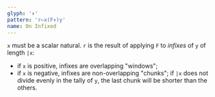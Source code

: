 ```yaml
---
glyph: '↟'
pattern: 'r←x(F↟)y'
name: On Infixed
---
```


`x` must be a scalar natural. `r` is the result of applying `F` to *infixes* of `y` of length `|x`:

* if `x` is positive, infixes are overlapping "windows";
* if `x` is negative, infixes are non-overlapping "chunks"; if `|x` does not divide evenly in the tally of `y`, the last chunk will be shorter than the others.